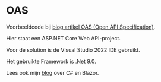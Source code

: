 # OAS 
Voorbeeldcode bij [blog artikel OAS (Open API Specification)](https://www.mrasoft.nl/oas/).

Hier staat een ASP.NET Core Web API-project.

Voor de solution is de Visual Studio 2022 IDE gebruikt. 

Het gebruikte Framework is .Net 9.0.

Lees ook mijn [blog](https://www.mrasoft.nl) over C# en Blazor.
